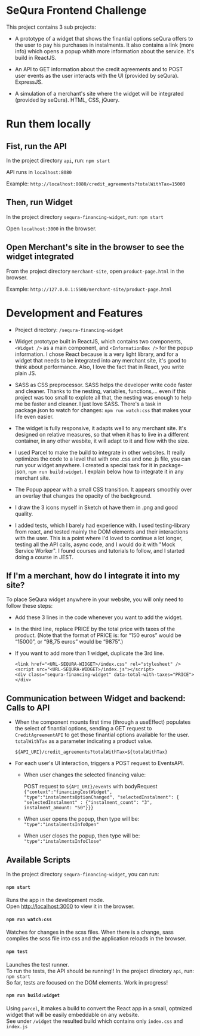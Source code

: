 # SeQura Frontend Challenge

This project contains 3 sub projects:

- A prototype of a widget that shows the finantial options seQura offers to the user to pay his purchases in instalments. It also contains a link (more info) which opens a popup whith more information about the service. It's build in ReactJS.

- An API to GET information about the credit agreements and to POST user events as the user interacts with the UI (provided by seQura). ExpressJS.

- A simulation of a merchant's site where the widget will be integrated (provided by seQura). HTML, CSS, jQuery.


# Run them locally

## Fist, run the API

In the project directory `api`, run: `npm start`

API runs in `localhost:8080`

Example: `http://localhost:8080/credit_agreements?totalWithTax=15000`

## Then, run Widget

In the project directory `sequra-financing-widget`, run: `npm start`

Open `localhost:3000` in the browser. 

## Open Merchant's site in the browser to see the widget integrated

From the project directory `merchant-site`, open `product-page.html` in the browser.

Example: `http://127.0.0.1:5500/merchant-site/product-page.html`


# Development and Features

- Project directory: `/sequra-financing-widget`  

- Widget prototype built in ReactJS, which contains two components, `<Widget />` as a main component, and `<InformationBox />` for the popup information. I chose React because is a very light library, and for a widget that needs to be integrated into any merchant site, it's good to think about performance. Also, I love the fact that in React, you write plain JS.

- SASS as CSS preprocessor. SASS helps the developer write code faster and cleaner. Thanks to the nesting, variables, functions,... even if this project was too small to explote all that, the nesting was enough to help me be faster and cleaner. I just love SASS. There's a task in package.json to watch for changes: `npm run watch:css` that makes your life even easier. 

- The widget is fully responsive, it adapts well to any merchant site. It's designed on relative measures, so that when it has to live in a different container, in any other wesbite, it will adapt to it and flow with the size. 

- I used Parcel to make the build to integrate in other websites. It really optimizes the code to a level that with one .css and one .js file, you can run your widget anywhere. I created a special task for it in package-json, `npm run build:widget`. I explain below how to integrate it in any merchant site.

- The Popup appear with a small CSS transition. It appears smoothly over an overlay that changes the opacity of the background.

- I draw the 3 icons myself in Sketch ot have them in .png and good quality.

- I added tests, which I barely had experience with. I used testing-library from react, and tested mainly the DOM elements and their interactions with the user. This is a point where I'd loved to continue a lot longer, testing all the API calls, async code, and I would do it with "Mock Service Worker". I found courses and tutorials to follow, and I started doing a course in JEST. 


## If I'm a merchant, how do I integrate it into my site?

To place SeQura widget anywhere in your website, you will only need to follow these steps:

- Add these 3 lines in the code whenever you want to add the widget. 
- In the third line, replace PRICE by the total price with taxes of the product. (Note that the format of PRICE is: for “150 euros” would be “15000”, or “98,75 euros” would be “9875”.)
- If you want to add more than 1 widget, duplicate the 3rd line.

    ```
    <link href="<URL-SEQURA-WIDGET>/index.css" rel="stylesheet" />
    <script src="<URL-SEQURA-WIDGET>/index.js"></script>
    <div class="sequra-financing-widget" data-total-with-taxes="PRICE"></div>
    ```

## Communication between Widget and backend: Calls to API

- When the component mounts first time (through a useEffect) populates the select of finantial options, sending a GET request to ```CreditAgreementAPI``` to get those finantial options available for the user. ```totalWithTax``` as a parameter indicating a product value.

    ```${API_URI}/credit_agreements?totalWithTax=${totalWithTax}```

- For each user's UI interaction, triggers a POST request to EventsAPI.
    - When user changes the selected financing value:

        POST request to ```${API_URI}/events```
        with bodyRequest ```{"context":"financingCostWidget", "type":"instalmentsOptionChanged", "selectedInstalment": { "selectedInstalment" : {"instalment_count": "3", instalment_amount: "50"}}}```

    - When user opens the popup, then type will be: ```"type":"instalmentsInfoOpen"```

    - When user closes the popup, then type will be: ```"type":"instalmentsInfoClose"```


## Available Scripts

In the project directory `sequra-financing-widget`, you can run:

#### `npm start`

Runs the app in the development mode.\
Open [http://localhost:3000](http://localhost:3000) to view it in the browser.

#### `npm run watch:css`

Watches for changes in the scss files. When there is a change, sass compiles the scss file into css and the application reloads in the browser. 

#### `npm test`

Launches the test runner.   
To run the tests, the API should be running!! In the project directory `api`, run: `npm start`  
So far, tests are focused on the DOM elements. Work in progress!    

#### `npm run build:widget`

Using `parcel`, it makes a build to convert the React app in a small, optmized widget that will be easily embeddable on any website.\
See under `/widget` the resulted build which contains only `index.css` and `index.js`

